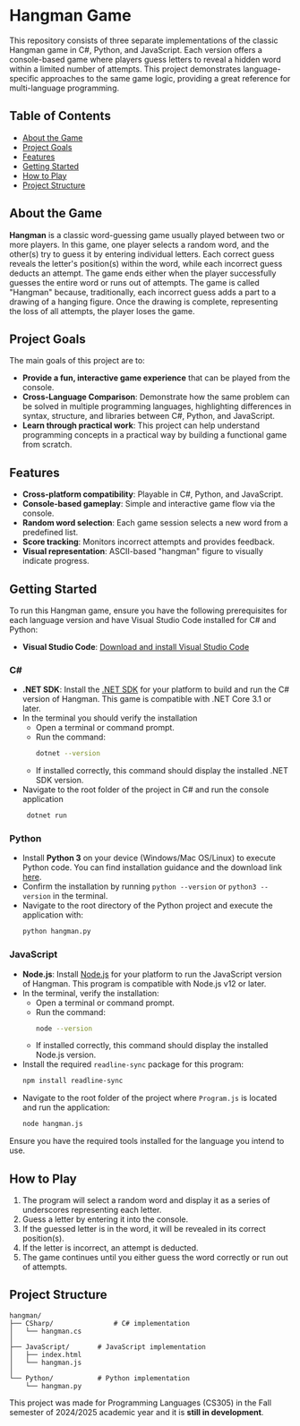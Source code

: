 # Hangman Game

This repository consists of three separate implementations of the classic Hangman game in C#, Python, and JavaScript. Each version offers a console-based game where players guess letters to reveal a hidden word within a limited number of attempts. This project demonstrates language-specific approaches to the same game logic, providing a great reference for multi-language programming.


## Table of Contents
- [About the Game](#about-the-game)
- [Project Goals](#project-goals)
- [Features](#features)
- [Getting Started](#getting-started)
- [How to Play](#how-to-play)
- [Project Structure](#project-structure)


## About the Game

**Hangman** is a classic word-guessing game usually played between two or more players. In this game, one player selects a random word, and the other(s) try to guess it by entering individual letters. Each correct guess reveals the letter's position(s) within the word, while each incorrect guess deducts an attempt. The game ends either when the player successfully guesses the entire word or runs out of attempts. The game is called "Hangman" because, traditionally, each incorrect guess adds a part to a drawing of a hanging figure. Once the drawing is complete, representing the loss of all attempts, the player loses the game.

## Project Goals

The main goals of this project are to:
- **Provide a fun, interactive game experience** that can be played from the console.
- **Cross-Language Comparison**: Demonstrate how the same problem can be solved in multiple programming languages, highlighting differences in syntax, structure, and libraries between C#, Python, and JavaScript.
- **Learn through practical work**: This project can help understand programming concepts in a practical way by building a functional game from scratch.  


## Features

- **Cross-platform compatibility**: Playable in C#, Python, and JavaScript.
- **Console-based gameplay**: Simple and interactive game flow via the console.
- **Random word selection**: Each game session selects a new word from a predefined list.
- **Score tracking**: Monitors incorrect attempts and provides feedback.
- **Visual representation**: ASCII-based "hangman" figure to visually indicate progress.

## Getting Started

To run this Hangman game, ensure you have the following prerequisites for each language version and have Visual Studio Code installed for C# and Python:
- **Visual Studio Code**: [Download and install Visual Studio Code](https://code.visualstudio.com/download)

### C#

- **.NET SDK**: Install the [.NET SDK](https://dotnet.microsoft.com/download) for your platform to build and run the C# version of Hangman. This game is compatible with .NET Core 3.1 or later.
- In the terminal you should verify the installation
  - Open a terminal or command prompt.
  - Run the command:
    ```bash
    dotnet --version
    ```
  - If installed correctly, this command should display the installed .NET SDK version.
- Navigate to the root folder of the project in C# and run the console application
   ```bash
    dotnet run
    ```

### Python

- Install **Python 3** on your device (Windows/Mac OS/Linux) to execute Python code. You can find installation guidance and the download link [here](https://www.python.org/downloads/).
-  Confirm the installation by running `python --version` or `python3 --version` in the terminal.
- Navigate to the root directory of the Python project and execute the application with:
   ```bash
   python hangman.py
   ```

### JavaScript

- **Node.js**: Install [Node.js](https://nodejs.org/) for your platform to run the JavaScript version of Hangman. This program is compatible with Node.js v12 or later.
- In the terminal, verify the installation:
  - Open a terminal or command prompt.
  - Run the command:
    ```bash
    node --version
    ```
  - If installed correctly, this command should display the installed Node.js version.
- Install the required `readline-sync` package for this program:
  ```bash
  npm install readline-sync
- Navigate to the root folder of the project where `Program.js` is located and run the application:
  ```bash
  node hangman.js


Ensure you have the required tools installed for the language you intend to use.



## How to Play

1. The program will select a random word and display it as a series of underscores representing each letter.
2. Guess a letter by entering it into the console.
3. If the guessed letter is in the word, it will be revealed in its correct position(s).
4. If the letter is incorrect, an attempt is deducted. 
5. The game continues until you either guess the word correctly or run out of attempts.

## Project Structure

```
hangman/
├── CSharp/               # C# implementation 
│   └── hangman.cs    
│   
├── JavaScript/       # JavaScript implementation 
│   ├── index.html    
│   └── hangman.js    
│   
└── Python/           # Python implementation 
    └── hangman.py    
```


This project was made for Programming Languages (CS305) in the Fall semester of 2024/2025 academic year and it is **still in development**.
